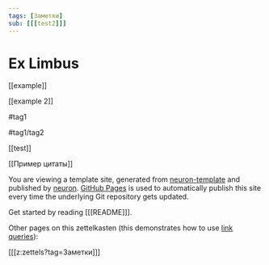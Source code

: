 ```yaml
---
tags: [Заметки]
sub: [[[test2]]]
---
```


# Ex Limbus

[[example]]

[[example 2]]

#tag1

#tag1/tag2

[[test]]

[[Пример цитаты]]

You are viewing a template site, generated from [neuron-template](https://github.com/srid/neuron-template) and published by [neuron](https://neuron.zettel.page/). [GitHub Pages](https://pages.github.com/) is used to automatically publish this site every time the underlying Git repository gets updated.

Get started by reading [[[README]]].



Other pages on this zettelkasten (this demonstrates how to use [link queries](https://neuron.zettel.page/link-query.html)):

[[[z:zettels?tag=Заметки]]]
